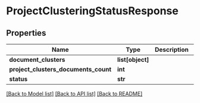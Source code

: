 # ProjectClusteringStatusResponse

## Properties
Name | Type | Description | Notes
------------ | ------------- | ------------- | -------------
**document_clusters** | **list[object]** |  | 
**project_clusters_documents_count** | **int** |  | 
**status** | **str** |  | 

[[Back to Model list]](../README.md#documentation-for-models) [[Back to API list]](../README.md#documentation-for-api-endpoints) [[Back to README]](../README.md)


